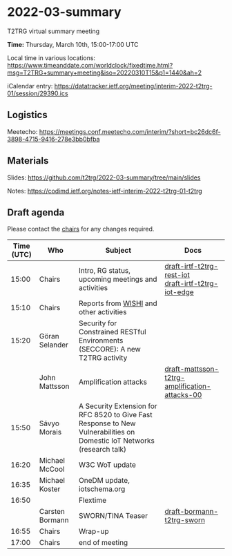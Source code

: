 # 2022-03-summary

T2TRG virtual summary meeting 

**Time:** Thursday, March 10th, 15:00-17:00 UTC

Local time in various locations: https://www.timeanddate.com/worldclock/fixedtime.html?msg=T2TRG+summary+meeting&iso=20220310T15&p1=1440&ah=2

iCalendar entry: https://datatracker.ietf.org/meeting/interim-2022-t2trg-01/session/29390.ics

## Logistics

Meetecho: https://meetings.conf.meetecho.com/interim/?short=bc26dc6f-3898-4715-9416-278e3bb0bfba

## Materials

Slides: <https://github.com/t2trg/2022-03-summary/tree/main/slides>

Notes: <https://codimd.ietf.org/notes-ietf-interim-2022-t2trg-01-t2trg>

## Draft agenda

Please contact the [chairs][] for any changes required.

| Time (UTC) | Who             | Subject                                                                                                                 | Docs                                                                           |
|------------|-----------------|-------------------------------------------------------------------------------------------------------------------------|--------------------------------------------------------------------------------|
|      15:00 | Chairs          | Intro, RG status, upcoming meetings and activities                                                                      | [draft-irtf-t2trg-rest-iot][restiot]<br> [draft-irtf-t2trg-iot-edge][iot-edge] |
|      15:10 | Chairs          | Reports from [WISHI][] and other activities                                                                             |                                                                                |
|      15:20 | Göran Selander  | Security for Constrained RESTful Environments (SECCORE): A new T2TRG activity                                           |                                                                                |
|            | John Mattsson   | Amplification attacks                                                                                                   | [draft-mattsson-t2trg-amplification-attacks-00][a-attacks]                     |
|      15:50 | Sávyo Morais    | A Security Extension for RFC 8520 to Give Fast Response to New Vulnerabilities on Domestic IoT Networks (research talk) |                                                                                |
|      16:20 | Michael McCool  | W3C WoT update                                                                                                          |                                                                                |
|      16:35 | Michael Koster  | OneDM update, iotschema.org                                                                                             |                                                                                |
|      16:50 |                 | Flextime                                                                                                                |                                                                                |
|            | Carsten Bormann | SWORN/TINA Teaser                                                                                                       | [draft-bormann-t2trg-sworn][sworn]                                               |
|      16:55 | Chairs          | Wrap-up                                                                                                                 |                                                                                |
|      17:00 | Chairs          | end of meeting                                                                                                          |                                                                                |



[WISHI]: https://github.com/t2trg/wishi/wiki/Agenda-items
[restiot]: https://tools.ietf.org/html/draft-irtf-t2trg-rest-iot
[chairs]: mailto:t2trg-chairs@irtf.org
[iot-edge]: https://datatracker.ietf.org/doc/html/draft-irtf-t2trg-iot-edge-04
[sec]: https://datatracker.ietf.org/doc/html/draft-irtf-t2trg-secure-bootstrapping-01
[idev]: https://datatracker.ietf.org/doc/html/draft-richardson-t2trg-idevid-considerations-03
[a-attacks]: https://www.ietf.org/archive/id/draft-mattsson-t2trg-amplification-attacks-00.html
[sworn]: https://www.ietf.org/archive/id/draft-bormann-t2trg-sworn-05.html
